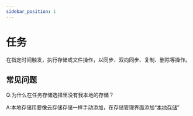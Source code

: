```yaml
---
sidebar_position: 1
---
```


# 任务
在指定时间触发，执行存储或文件操作，以同步、双向同步、复制、删除等操作。

## 常见问题
Q:为什么在任务存储选择里没有我本地的存储？

A:本地存储用要像云存储存储一样手动添加，在存储管理界面添加“[本地存储](https://docs.netmount.cn/docs/storage-mgr/local)”
